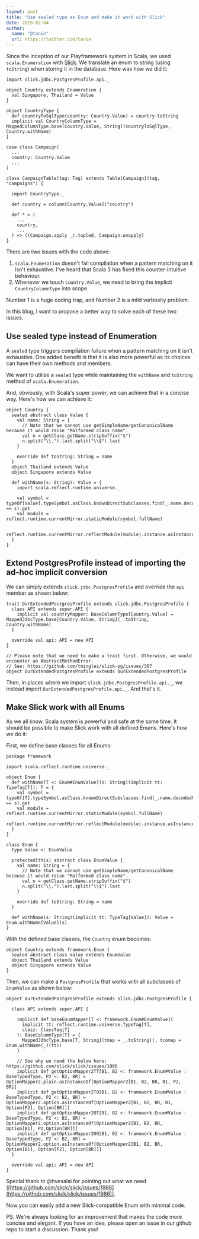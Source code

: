 ```yaml
---
layout: post
title: "Use sealed type as Enum and make it work with Slick"
date: 2019-02-04
author:
  name: "@tanin"
  url: https://twitter.com/tanin
---
```


Since the inception of our Playframework system in Scala, we used `scala.Enumeration` with [Slick](https://github.com/slick/slick). We translate an enum to string (using `toString`) when storing it in the database. Here was how we did it:

```
import slick.jdbc.PostgresProfile.api._

object Country extends Enumeration {
  val Singapore, Thailand = Value
}

object CountryType {
  def countryToSqlType(country: Country.Value) = country.toString
  implicit val CountryColumnType = MappedColumnType.base[Country.Value, String](countryToSqlType, Country.withName)
}

case class Campaign(
  ...
  country: Country.Value
  ...
)

class CampaignTable(tag: Tag) extends Table[Campaign](tag, "campaigns") {

  import CountryType._

  def country = column[Country.Value]("country")

  def * = (
    ...
    country,
    ...
  ) <> ((Campaign.apply _).tupled, Campaign.unapply)
}
```

There are two issues with the code above:

1. `scala.Enumeration` doesn't fail compilation when a pattern matching on it isn't exhaustive. I've heard that Scala 3 has fixed this counter-intuitive behaviour.
2. Whenever we touch `Country.Value`, we need to bring the implicit `CountryColumnType` into scope.

Number 1 is a huge coding trap, and Number 2 is a mild verbosity problem.

In this blog, I want to propose a better way to solve each of these two issues.


## Use sealed type instead of Enumeration

A `sealed` type triggers compilation failure when a pattern matching on it isn't exhaustive. One added benefit is that it is also more powerful as its choices can have their own methods and members.

We want to utilize a `sealed` type while maintaining the `withName` and `toString` method of `scala.Enumeration`.

And, obviously, with Scala's super power, we can achieve that in a concise way. Here's how we can achieve it:

```
object Country {
  sealed abstract class Value {
    val name: String = {
      // Note that we cannot use getSimpleName/getCanonicalName because it would raise "Malformed class name".
      val n = getClass.getName.stripSuffix("$")
      n.split("\\.").last.split("\\$").last
    }

    override def toString: String = name
  }
  object Thailand extends Value
  object Singapore extends Value

  def withName(s: String): Value = {
    import scala.reflect.runtime.universe._

    val symbol = typeOf[Value].typeSymbol.asClass.knownDirectSubclasses.find(_.name.decodedName.toString == s).get
    val module = reflect.runtime.currentMirror.staticModule(symbol.fullName)

    reflect.runtime.currentMirror.reflectModule(module).instance.asInstanceOf[Value]
  }
}
```


## Extend PostgresProfile instead of importing the ad-hoc implicit conversion

We can simply extends `slick.jdbc.PostgresProfile` and override the `api` member as shown below:

```
trait OurExtendedPostgresProfile extends slick.jdbc.PostgresProfile {
  class API extends super.API {
    implicit val countryMapper: BaseColumnType[Country.Value] = MappedJdbcType.base[Country.Value, String](_.toString, Country.withName)
  }

  override val api: API = new API
}

// Please note that we need to make a trait first. Otherwise, we would encounter an AbstractMethodError.
// See: https://github.com/tminglei/slick-pg/issues/367
object OurExtendedPostgresProfile extends OurExtendedPostgresProfile
```

Then, in places where we import `slick.jdbc.PostgresProfile.api._`, we instead import `OurExtendedPostgresProfile.api._`. And that's it.


## Make Slick work with all Enums

As we all know, Scala system is powerful and safe at the same time. It should be possible to make Slick work with all  defined Enums. Here's how we do it:

First, we define base classes for all Enums:

```
package framework

import scala.reflect.runtime.universe._

object Enum {
  def withName[T <: Enum#EnumValue](s: String)(implicit tt: TypeTag[T]): T = {
    val symbol = typeOf[T].typeSymbol.asClass.knownDirectSubclasses.find(_.name.decodedName.toString == s).get
    val module = reflect.runtime.currentMirror.staticModule(symbol.fullName)
    reflect.runtime.currentMirror.reflectModule(module).instance.asInstanceOf[T]
  }
}

class Enum {
  type Value <: EnumValue

  protected[this] abstract class EnumValue {
    val name: String = {
      // Note that we cannot use getSimpleName/getCanonicalName because it would raise "Malformed class name".
      val n = getClass.getName.stripSuffix("$")
      n.split("\\.").last.split("\\$").last
    }

    override def toString: String = name
  }

  def withName(s: String)(implicit tt: TypeTag[Value]): Value = Enum.withName[Value](s)
}
```

With the defined base classes, the `Country` enum becomes:

```
object Country extends framework.Enum {
  sealed abstract class Value extends EnumValue
  object Thailand extends Value
  object Singapore extends Value
}
```

Then, we can make a `PostgresProfile` that works with all subclasses of `EnumValue` as shown below:

```
object OurExtendedPostgresProfile extends slick.jdbc.PostgresProfile {

  class API extends super.API {

    implicit def baseEnumMapper[T <: framework.Enum#EnumValue](
      implicit tt: reflect.runtime.universe.TypeTag[T],
      clazz: ClassTag[T]
    ): BaseColumnType[T] = {
      MappedJdbcType.base[T, String](tmap = _.toString(), tcomap = Enum.withName(_)(tt))
    }

    // See why we need the below here: https://github.com/slick/slick/issues/1986
    implicit def getOptionMapper2TT[B1, B2 <: framework.Enum#Value : BaseTypedType, P2 <: B2, BR] = OptionMapper2.plain.asInstanceOf[OptionMapper2[B1, B2, BR, B1, P2, BR]]
    implicit def getOptionMapper2TO[B1, B2 <: framework.Enum#Value : BaseTypedType, P2 <: B2, BR] = OptionMapper2.option.asInstanceOf[OptionMapper2[B1, B2, BR, B1, Option[P2], Option[BR]]]
    implicit def getOptionMapper2OT[B1, B2 <: framework.Enum#Value : BaseTypedType, P2 <: B2, BR] = OptionMapper2.option.asInstanceOf[OptionMapper2[B1, B2, BR, Option[B1], P2,Option[BR]]]
    implicit def getOptionMapper2OO[B1, B2 <: framework.Enum#Value : BaseTypedType, P2 <: B2, BR] = OptionMapper2.option.asInstanceOf[OptionMapper2[B1, B2, BR, Option[B1], Option[P2], Option[BR]]]
  }

  override val api: API = new API
}
```

Special thank to @hvesalai for pointing out what we need ([https://github.com/slick/slick/issues/1986](https://github.com/slick/slick/issues/1986)).

Now you can easily add a new Slick-compatible Enum with minimal code.

PS. We're always looking for an improvement that makes the code more concise and elegant. If you have an idea, please open an issue in our github repo to start a discussion. Thank you!
